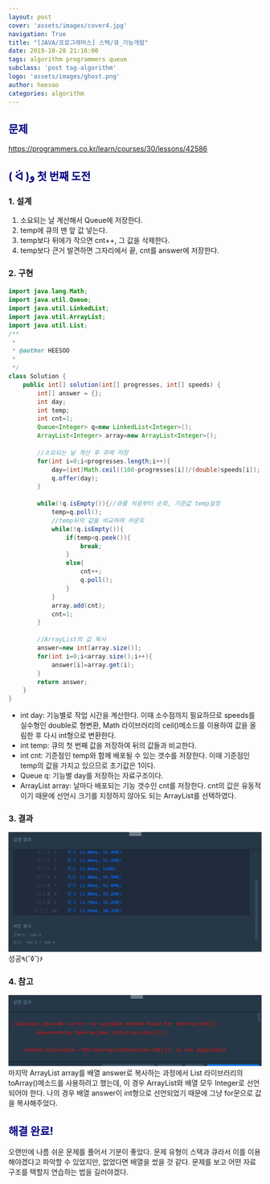```yaml
---
layout: post
cover: 'assets/images/cover4.jpg'
navigation: True
title: "[JAVA/프로그래머스] 스택/큐_기능개발"
date: 2019-10-28 21:16:00
tags: algorithm programmers queue
subclass: 'post tag-algorithm'
logo: 'assets/images/ghost.png'
author: heesoo
categories: algorithm
---
```

## <span style="color:navy">문제</span>
<https://programmers.co.kr/learn/courses/30/lessons/42586>

## <span style="color:navy">( ᐛ )و 첫 번째 도전</span>

### 1. 설계
1. 소요되는 날 계산해서 Queue에 저장한다.
2. temp에 큐의 맨 앞 값 넣는다.
3. temp보다 뒤에가 작으면 cnt++, 그 값을 삭제한다.
4. temp보다 큰거 발견하면 그자리에서 끝, cnt를 answer에 저장한다.

### 2. 구현
```java
import java.lang.Math;
import java.util.Queue;
import java.util.LinkedList;
import java.util.ArrayList;
import java.util.List;
/**
 *
 * @author HEESOO
 *
 */
class Solution {
    public int[] solution(int[] progresses, int[] speeds) {
        int[] answer = {};
        int day;
        int temp;
        int cnt=1;
        Queue<Integer> q=new LinkedList<Integer>();
        ArrayList<Integer> array=new ArrayList<Integer>();

        //소요되는 날 계산 후 큐에 저장
        for(int i=0;i<progresses.length;i++){
            day=(int)Math.ceil((100-progresses[i])/(double)speeds[i]);
            q.offer(day);
        }

        while(!q.isEmpty()){//큐를 처음부터 순회, 기준값 temp설정
            temp=q.poll();
            //temp뒤의 값을 비교하며 카운트
            while(!q.isEmpty()){
                if(temp<q.peek()){
                    break;
                }
                else{
                    cnt++;
                    q.poll();
                }
            }
            array.add(cnt);
            cnt=1;
        }

        //ArrayList의 값 복사
        answer=new int[array.size()];
        for(int i=0;i<array.size();i++){
            answer[i]=array.get(i);
        }
        return answer;
    }
}
```
- int day: 기능별로 작업 시간을 계산한다. 이때 소수점까지 필요하므로 speeds를 실수형인 double로 형변환, Math 라이브러리의 ceil()메소드를 이용하여 값을 올림한 후 다시 int형으로 변환한다.
- int temp: 큐의 첫 번째 값을 저장하여 뒤의 값들과 비교한다.
- int cnt: 기준점인 temp와 함께 배포될 수 있는 갯수를 저장한다. 이때 기준점인 temp의 값을 가지고 있으므로 초기값은 1이다.
- Queue<Integer> q: 기능별 day를 저장하는 자료구조이다.
- ArrayList<Inger> array: 날마다 배포되는 기능 갯수인 cnt를 저장한다. cnt의 값은 유동적이기 때문에 선언시 크기를 지정하지 않아도 되는 ArrayList를 선택하였다.

### 3. 결과
![실행결과](./assets/images/191028_2.PNG)
성공٩(˘◊˘)۶

### 4. 참고
![결과화면](./assets/images/191028_1.PNG)
마지막 ArrayList array를 배열 answer로 복사하는 과정에서 List 라이브러리의 toArray()메소드를 사용하려고 했는데, 이 경우 ArrayList와 배열 모두 Integer로 선언되어야 한다. 나의 경우 배열 answer이 int형으로 선언되었기 때문에 그냥 for문으로 값을 복사해주었다.

## <span style="color:navy">해결 완료!</span>

오랜만에 나름 쉬운 문제를 풀어서 기분이 좋았다. 문제 유형이 스택과 큐라서 이를 이용해야겠다고 파악할 수 있었지만, 없었다면 배열을 썼을 것 같다. 문제를 보고 어떤 자료구조를 택할지 연습하는 법을 길러야겠다.

